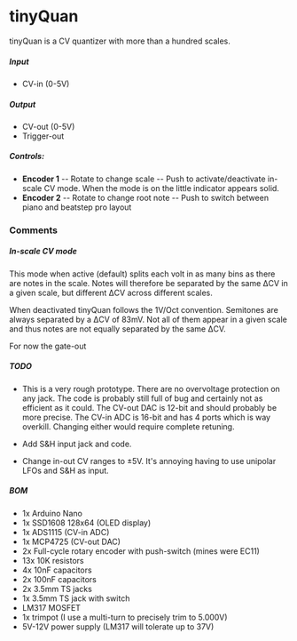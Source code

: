 # tinyQuan

tinyQuan is a CV quantizer with more than a hundred scales.

##### Input
- CV-in (0-5V)

##### Output
- CV-out (0-5V)
- Trigger-out

##### Controls:
- **Encoder 1**
-- Rotate to change scale
-- Push to activate/deactivate in-scale CV mode. When the mode is on the little indicator appears solid.
- **Encoder 2**
-- Rotate to change root note
-- Push to switch between piano and beatstep pro layout

### Comments
##### In-scale CV mode
This mode when active (default) splits each volt in as many bins as there are notes in the scale. Notes will therefore be separated by the same ΔCV in a given scale, but different ΔCV across different scales.

When deactivated tinyQuan follows the 1V/Oct convention. Semitones are always separated by a ΔCV of 83mV. Not all of them appear in a given scale and thus notes are not equally separated by the same ΔCV.

For now the gate-out 

##### TODO
- This is a very rough prototype. There are no overvoltage protection on any jack. The code is probably still full of bug and certainly not as efficient as it could. The CV-out DAC is 12-bit and should probably be more precise. The CV-in ADC is 16-bit and has 4 ports which is way overkill. Changing either would require complete retuning.

- Add S&H input jack and code.

- Change in-out CV ranges to ±5V. It's annoying having to use unipolar LFOs and S&H as input.

##### BOM
- 1x Arduino Nano
- 1x SSD1608 128x64 (OLED display)
- 1x ADS1115 (CV-in ADC)
- 1x MCP4725 (CV-out DAC)
- 2x Full-cycle rotary encoder with push-switch (mines were EC11)
- 13x 10K resistors
- 4x 10nF capacitors
- 2x 100nF capacitors
- 2x 3.5mm TS jacks
- 1x 3.5mm TS jack with switch
- LM317 MOSFET
- 1x trimpot (I use a multi-turn to precisely trim to 5.000V)
- 5V-12V power supply (LM317 will tolerate up to 37V)
